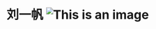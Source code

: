 # **刘一帆**                 ![This is an image](https://user-images.githubusercontent.com/102599747/161385022-d0f5c72c-f5d1-460a-ad8a-a52ea04551e9.jpg)
